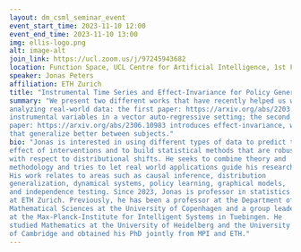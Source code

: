 ```yaml
---
layout: dm_csml_seminar_event
event_start_time: 2023-11-10 12:00
event_end_time: 2023-11-10 13:00
img: ellis-logo.png
alt: image-alt
join_link: https://ucl.zoom.us/j/97245943682
location: Function Space, UCL Centre for Artificial Intelligence, 1st Floor, 90 High Holborn, London WC1V 6BH
speaker: Jonas Peters
affiliation: ETH Zurich
title: "Instrumental Time Series and Effect-Invariance for Policy Generalization"
summary: "We present two different works that have recently helped us when
analyzing real-world data: the first paper: https://arxiv.org/abs/2203.06056 considers the problem of
instrumental variables in a vector auto-regressive setting; the second
paper: https://arxiv.org/abs/2306.10983 introduces effect-invariance, which can help to learn policies
that generalize better between subjects."
bio: "Jonas is interested in using different types of data to predict the
effect of interventions and to build statistical methods that are robust
with respect to distributional shifts. He seeks to combine theory and
methodology and tries to let real world applications guide his research.
His work relates to areas such as causal inference, distribution
generalization, dynamical systems, policy learning, graphical models,
and independence testing. Since 2023, Jonas is professor in statistics
at ETH Zurich. Previously, he has been a professor at the Department of
Mathematical Sciences at the University of Copenhagen and a group leader
at the Max-Planck-Institute for Intelligent Systems in Tuebingen. He
studied Mathematics at the University of Heidelberg and the University
of Cambridge and obtained his PhD jointly from MPI and ETH."
---
```

